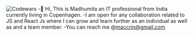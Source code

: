   ![Codewars](https://www.codewars.com/users/maccrin/badges/micro)
-👋 Hi, This is  Madhumita an IT professional from India currently living in Copenhagen.
 -I am open for any collaboration related to JS  and React Js where I can grow and learn further as an individual as well as and a team member.
 -You can reach me @maccrin@gmail.com
